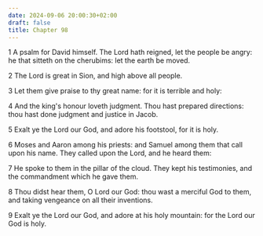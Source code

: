 ```yaml
---
date: 2024-09-06 20:00:30+02:00
draft: false
title: Chapter 98
---
```




1 A psalm for David himself. The Lord hath reigned, let the people be angry: he that sitteth on the cherubims: let the earth be moved.

2 The Lord is great in Sion, and high above all people.

3 Let them give praise to thy great name: for it is terrible and holy:

4 And the king's honour loveth judgment. Thou hast prepared directions: thou hast done judgment and justice in Jacob.

5 Exalt ye the Lord our God, and adore his footstool, for it is holy.

6 Moses and Aaron among his priests: and Samuel among them that call upon his name. They called upon the Lord, and he heard them:

7 He spoke to them in the pillar of the cloud. They kept his testimonies, and the commandment which he gave them.

8 Thou didst hear them, O Lord our God: thou wast a merciful God to them, and taking vengeance on all their inventions.

9 Exalt ye the Lord our God, and adore at his holy mountain: for the Lord our God is holy.

